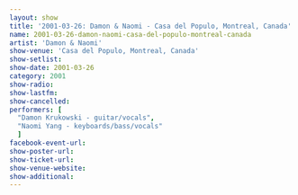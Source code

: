 ```yaml
---
layout: show
title: '2001-03-26: Damon & Naomi - Casa del Populo, Montreal, Canada'
name: 2001-03-26-damon-naomi-casa-del-populo-montreal-canada
artist: 'Damon & Naomi'
show-venue: 'Casa del Populo, Montreal, Canada'
show-setlist: 
show-date: 2001-03-26
category: 2001
show-radio: 
show-lastfm: 
show-cancelled: 
performers: [
  "Damon Krukowski - guitar/vocals",
  "Naomi Yang - keyboards/bass/vocals"
  ]
facebook-event-url: 
show-poster-url: 
show-ticket-url: 
show-venue-website: 
show-additional: 
---
```


